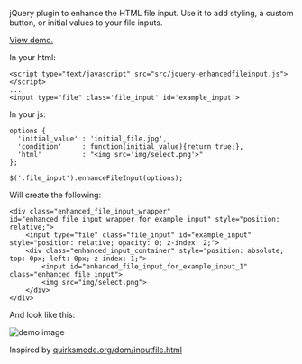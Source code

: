 jQuery plugin to enhance the HTML file input.
Use it to add styling, a custom button, or initial values to your file inputs.

[View demo.](http://mparramont.github.io/jquery-enhancedfileinput/demo.html)

In your html:

    <script type="text/javascript" src="src/jquery-enhancedfileinput.js"></script>
    ...
    <input type="file" class='file_input' id='example_input'>

In your js:

    options {
      'initial_value' : 'initial_file.jpg',
      'condition'     : function(initial_value){return true;},
      'html'          : "<img src='img/select.png'>"
    };

    $('.file_input').enhanceFileInput(options);

Will create the following:

    <div class="enhanced_file_input_wrapper" id="enhanced_file_input_wrapper_for_example_input" style="position: relative;">
        <input type="file" class="file_input" id="example_input" style="position: relative; opacity: 0; z-index: 2;">
        <div class="enhanced_input_container" style="position: absolute; top: 0px; left: 0px; z-index: 1;">
            <input id="enhanced_file_input_for_example_input_1" class="enhanced_file_input">
            <img src="img/select.png">
        </div>
    </div>

And look like this:

![demo image](http://mparramont.github.com/jquery-enhancedfileinput/img/demo.png)

Inspired by [quirksmode.org/dom/inputfile.html](http://quirksmode.org/dom/inputfile.html)
